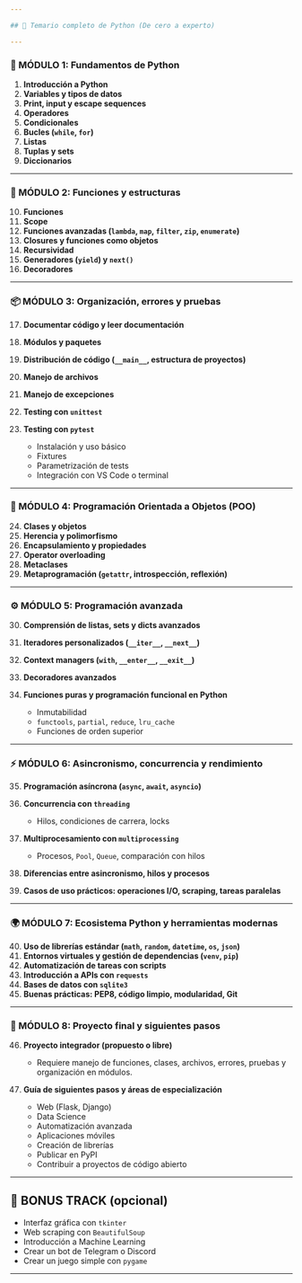 ```yaml
---

## 🧠 Temario completo de Python (De cero a experto)

---
```


### 📘 MÓDULO 1: Fundamentos de Python

1. **Introducción a Python**
2. **Variables y tipos de datos**
3. **Print, input y escape sequences**
4. **Operadores**
5. **Condicionales**
6. **Bucles (`while`, `for`)**
7. **Listas**
8. **Tuplas y sets**
9. **Diccionarios**

---

### 🧰 MÓDULO 2: Funciones y estructuras

10. **Funciones**
11. **Scope**
12. **Funciones avanzadas (`lambda`, `map`, `filter`, `zip`, `enumerate`)**
13. **Closures y funciones como objetos**
14. **Recursividad**
15. **Generadores (`yield`) y `next()`**
16. **Decoradores**

---

### 📦 MÓDULO 3: Organización, errores y pruebas

17. **Documentar código y leer documentación**
18. **Módulos y paquetes**
19. **Distribución de código (`__main__`, estructura de proyectos)**
20. **Manejo de archivos**
21. **Manejo de excepciones**
22. **Testing con `unittest`**
23. **Testing con `pytest`**

    * Instalación y uso básico
    * Fixtures
    * Parametrización de tests
    * Integración con VS Code o terminal

---

### 🧱 MÓDULO 4: Programación Orientada a Objetos (POO)

24. **Clases y objetos**
25. **Herencia y polimorfismo**
26. **Encapsulamiento y propiedades**
27. **Operator overloading**
28. **Metaclases**
29. **Metaprogramación (`getattr`, introspección, reflexión)**

---

### ⚙️ MÓDULO 5: Programación avanzada

30. **Comprensión de listas, sets y dicts avanzados**
31. **Iteradores personalizados (`__iter__`, `__next__`)**
32. **Context managers (`with`, `__enter__`, `__exit__`)**
33. **Decoradores avanzados**
34. **Funciones puras y programación funcional en Python**

    * Inmutabilidad
    * `functools`, `partial`, `reduce`, `lru_cache`
    * Funciones de orden superior

---

### ⚡ MÓDULO 6: Asincronismo, concurrencia y rendimiento

35. **Programación asíncrona (`async`, `await`, `asyncio`)**
36. **Concurrencia con `threading`**

    * Hilos, condiciones de carrera, locks
37. **Multiprocesamiento con `multiprocessing`**

    * Procesos, `Pool`, `Queue`, comparación con hilos
38. **Diferencias entre asincronismo, hilos y procesos**
39. **Casos de uso prácticos: operaciones I/O, scraping, tareas paralelas**

---

### 🌍 MÓDULO 7: Ecosistema Python y herramientas modernas

40. **Uso de librerías estándar (`math`, `random`, `datetime`, `os`, `json`)**
41. **Entornos virtuales y gestión de dependencias (`venv`, `pip`)**
42. **Automatización de tareas con scripts**
43. **Introducción a APIs con `requests`**
44. **Bases de datos con `sqlite3`**
45. **Buenas prácticas: PEP8, código limpio, modularidad, Git**

---

### 🏁 MÓDULO 8: Proyecto final y siguientes pasos

46. **Proyecto integrador (propuesto o libre)**

    * Requiere manejo de funciones, clases, archivos, errores, pruebas y organización en módulos.

47. **Guía de siguientes pasos y áreas de especialización**

    * Web (Flask, Django)
    * Data Science
    * Automatización avanzada
    * Aplicaciones móviles
    * Creación de librerías
    * Publicar en PyPI
    * Contribuir a proyectos de código abierto

---

## 🧠 BONUS TRACK (opcional)

* Interfaz gráfica con `tkinter`
* Web scraping con `BeautifulSoup`
* Introducción a Machine Learning
* Crear un bot de Telegram o Discord
* Crear un juego simple con `pygame`

---
